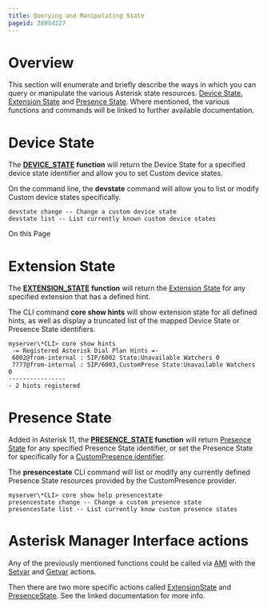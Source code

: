 ```yaml
---
title: Querying and Manipulating State
pageid: 28934227
---
```


Overview
========

This section will enumerate and briefly describe the ways in which you can query or manipulate the various Asterisk state resources. [Device State](/Fundamentals/Key-Concepts/States-and-Presence/Device-State), [Extension State](/Fundamentals/Key-Concepts/States-and-Presence/Extension-State-and-Hints) and [Presence State](/Fundamentals/Key-Concepts/States-and-Presence/Presence-State). Where mentioned, the various functions and commands will be linked to further available documentation.

Device State
============

The [**DEVICE_STATE**](/latest_api/API_Documentation/Dialplan_Functions/DEVICE_STATE) **function** will return the Device State for a specified device state identifier and allow you to set Custom device states.

On the command line, the **devstate** command will allow you to list or modify Custom device states specifically.

```
devstate change -- Change a custom device state
devstate list -- List currently known custom device states

```

On this Page


Extension State
===============

The **[EXTENSION_STATE](/latest_api/API_Documentation/Dialplan_Functions/EXTENSION_STATE)** **function** will return the [Extension State](/Fundamentals/Key-Concepts/States-and-Presence/Extension-State-and-Hints) for any specified extension that has a defined hint.

The CLI command **core show hints** will show extension state for all defined hints, as well as display a truncated list of the mapped Device State or Presence State identifiers.

```
myserver\*CLI> core show hints
 -= Registered Asterisk Dial Plan Hints =-
 6002@from-internal : SIP/6002 State:Unavailable Watchers 0
 7777@from-internal : SIP/6003,CustomPrese State:Unavailable Watchers 0
----------------
- 2 hints registered

```

Presence State
==============

Added in Asterisk 11, the **[PRESENCE_STATE](/latest_api/API_Documentation/Dialplan_Functions/PRESENCE_STATE) function** will return [Presence State](/Fundamentals/Key-Concepts/States-and-Presence/Presence-State) for any specified Presence State identifier, or set the Presence State for specifically for a [CustomPresence identifier](/Fundamentals/Key-Concepts/States-and-Presence/Presence-State).

The **presencestate** CLI command will list or modify any currently defined Presence State resources provided by the CustomPresence provider.

```
myserver\*CLI> core show help presencestate 
presencestate change -- Change a custom presence state
presencestate list -- List currently know custom presence states

```



Asterisk Manager Interface actions
==================================

Any of the previously mentioned functions could be called via [AMI](/Configuration/Interfaces/Asterisk-Manager-Interface-AMI) with the [Setvar](/latest_api/API_Documentation/AMI_Actions/Setvar) and [Getvar](/latest_api/API_Documentation/AMI_Actions/Getvar) actions.

Then there are two more specific actions called [ExtensionState](/latest_api/API_Documentation/AMI_Actions/ExtensionState) and [PresenceState](/latest_api/API_Documentation/AMI_Actions/PresenceState). See the linked documentation for more info.

